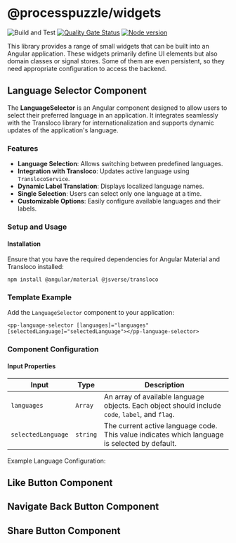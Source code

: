 # @processpuzzle/widgets
![Build and Test](https://github.com/ZsZs/processpuzzle/actions/workflows/build-widgets.yml/badge.svg)
[![Quality Gate Status](https://sonarcloud.io/api/project_badges/measure?project=processpuzzle_widgets&metric=alert_status)](https://sonarcloud.io/summary?id=processpuzzle_widgets)
[![Node version](https://img.shields.io/npm/v/%40processpuzzle%2Fwidgets?style=flat)](https://www.npmjs.com/package/@processpuzzle/widgets)

This library provides a range of small widgets that can be built into an Angular application. These widgets primarily define UI elements 
but also domain classes or signal stores. Some of them are even persistent, so they need appropriate configuration to access the backend.

## Language Selector Component
The **LanguageSelector** is an Angular component designed to allow users to select their preferred language in an application. It integrates seamlessly with the Transloco library for internationalization and supports dynamic updates of the application's language.

### Features
- **Language Selection**: Allows switching between predefined languages.
- **Integration with Transloco**: Updates active language using `TranslocoService`.
- **Dynamic Label Translation**: Displays localized language names.
- **Single Selection**: Users can select only one language at a time.
- **Customizable Options**: Easily configure available languages and their labels.
### Setup and Usage
#### Installation
Ensure that you have the required dependencies for Angular Material and Transloco installed:
```
npm install @angular/material @jsverse/transloco
```
### Template Example
Add the `LanguageSelector` component to your application:
```xhtml
<pp-language-selector [languages]="languages" [selectedLanguage]="selectedLanguage"></pp-language-selector>
```
### Component Configuration
#### Input Properties

| Input | Type | Description |
| --- | --- | --- |
| `languages` | `Array` | An array of available language objects. Each object should include `code`, `label`, and `flag`. |
| `selectedLanguage` | `string` | The current active language code. This value indicates which language is selected by default. |
Example Language Configuration:

## Like Button Component

## Navigate Back Button Component

## Share Button Component
